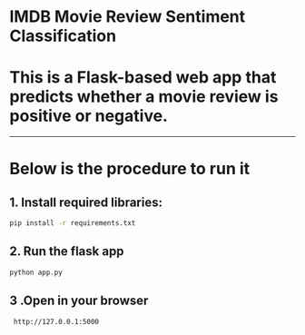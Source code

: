 # IMDB Movie Review Sentiment Classification

# This is a Flask-based web app that predicts whether a movie review is positive or negative.

<!--This is made without using ML libraries
 It is made using the concept of naive bayes
 -->
---
# Below is the procedure to run it

## 1. Install required libraries:
```bash
pip install -r requirements.txt
```
## 2. Run the flask app
```bash
python app.py
```
## 3 .Open in your browser
```
 http://127.0.0.1:5000
```


